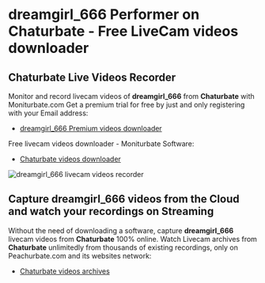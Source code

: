 # dreamgirl_666 Performer on Chaturbate - Free LiveCam videos downloader

## Chaturbate Live Videos Recorder

Monitor and record livecam videos of **dreamgirl_666** from **Chaturbate** with Moniturbate.com
Get a premium trial for free by just and only registering with your Email address:
* [dreamgirl_666 Premium videos downloader](https://moniturbate.com/request-demo-licence-key.html)

Free livecam videos downloader - Moniturbate Software:
* [Chaturbate videos downloader](https://moniturbate.com/moniturbate-download-software.html)

![dreamgirl_666 livecam videos recorder](https://peachurnet.com/templates/moniturbate-software.png)


## Capture dreamgirl_666 videos from the Cloud and watch your recordings on Streaming

Without the need of downloading a software, capture **dreamgirl_666** livecam videos from **Chaturbate** 100% online.
Watch Livecam archives from **Chaturbate** unlimitedly from thousands of existing recordings, only on Peachurbate.com and its websites network:
* [Chaturbate videos archives](https://peachurnet.com/)